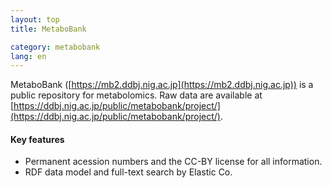 ```yaml
---
layout: top
title: MetaboBank

category: metabobank
lang: en
---
```


MetaboBank ([https://mb2.ddbj.nig.ac.jp](https://mb2.ddbj.nig.ac.jp)) is a public repository for metabolomics.
Raw data are available at [https://ddbj.nig.ac.jp/public/metabobank/project/](https://ddbj.nig.ac.jp/public/metabobank/project/).

#### Key features
- Permanent acession numbers and the CC-BY license for all information.
- RDF data model and full-text search by Elastic Co.
